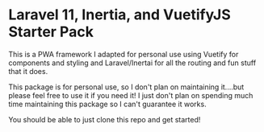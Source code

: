 # Laravel 11, Inertia, and VuetifyJS Starter Pack

This is a PWA framework I adapted for personal use using Vuetify for components and styling and Laravel/Inertai for all the routing and fun stuff that it does.

This package is for personal use, so I don't plan on maintaining it....but please feel free to use it if you need it! I just don't plan on spending much time maintaining this package so I can't guarantee it works.

You should be able to just clone this repo and get started!
